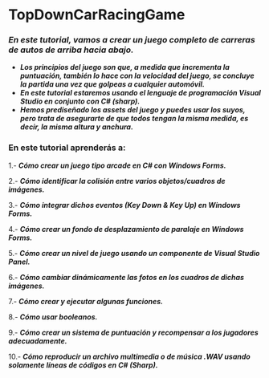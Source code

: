 # TopDownCarRacingGame

### _En este tutorial, vamos a crear un juego completo de carreras de autos de arriba hacia abajo._

- **_Los principios del juego son que, a medida que incrementa la puntuación, también lo hace con la velocidad del juego, se concluye la partida una vez que golpeas a cualquier automóvil._**
- **_En este tutorial estaremos usando el lenguaje de programación Visual Studio en conjunto con C# (sharp)._**
- **_Hemos prediseñado los assets del juego y puedes usar los suyos, pero trata de asegurarte de que todos tengan la misma medida, es decir, la misma altura y anchura._**

### En este tutorial aprenderás a:

1.- **_Cómo crear un juego tipo arcade en C# con Windows Forms._**

2.- **_Cómo identificar la colisión entre varios objetos/cuadros de imágenes._**

3.- **_Cómo integrar dichos eventos (Key Down & Key Up) en Windows Forms._**

4.- **_Cómo crear un fondo de desplazamiento de paralaje en Windows Forms._**

5.- **_Cómo crear un nivel de juego usando un componente de Visual Studio Panel._**

6.- **_Cómo cambiar dinámicamente las fotos en los cuadros de dichas imágenes._**

7.- **_Cómo crear y ejecutar algunas funciones._**

8.- **_Cómo usar booleanos._**

9.- **_Cómo crear un sistema de puntuación y recompensar a los jugadores adecuadamente._**

10.- **_Cómo reproducir un archivo multimedia o de música .WAV usando solamente líneas de códigos en C# (Sharp)._**
